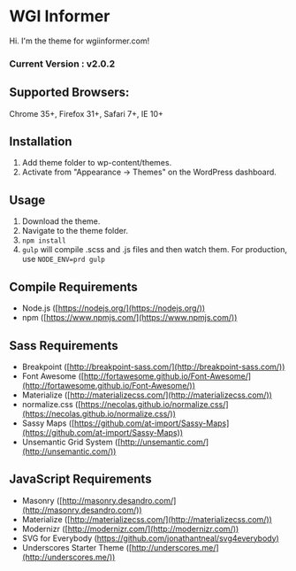 # WGI Informer
Hi. I'm the theme for wgiinformer.com!

### Current Version : v2.0.2

## Supported Browsers:
Chrome 35+, Firefox 31+, Safari 7+, IE 10+

## Installation
1. Add theme folder to wp-content/themes.
2. Activate from "Appearance -> Themes" on the WordPress dashboard.

## Usage
1. Download the theme.
2. Navigate to the theme folder.
3. `npm install`
4. `gulp` will compile .scss and .js files and then watch them. For production, use `NODE_ENV=prd gulp`

## Compile Requirements
- Node.js ([https://nodejs.org/](https://nodejs.org/))
- npm ([https://www.npmjs.com/](https://www.npmjs.com/))

## Sass Requirements
- Breakpoint ([http://breakpoint-sass.com/](http://breakpoint-sass.com/))
- Font Awesome ([http://fortawesome.github.io/Font-Awesome/](http://fortawesome.github.io/Font-Awesome/))
- Materialize ([http://materializecss.com/](http://materializecss.com/))
- normalize.css ([https://necolas.github.io/normalize.css/](https://necolas.github.io/normalize.css/))
- Sassy Maps ([https://github.com/at-import/Sassy-Maps](https://github.com/at-import/Sassy-Maps))
- Unsemantic Grid System ([http://unsemantic.com/](http://unsemantic.com/))

## JavaScript Requirements
- Masonry ([http://masonry.desandro.com/](http://masonry.desandro.com/))
- Materialize ([http://materializecss.com/](http://materializecss.com/))
- Modernizr ([http://modernizr.com/](http://modernizr.com/))
- SVG for Everybody ([https://github.com/jonathantneal/svg4everybody)](https://github.com/jonathantneal/svg4everybody)
- Underscores Starter Theme ([http://underscores.me/](http://underscores.me/))
